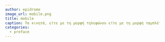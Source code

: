 ```yaml
---
author: epidrome
image_url: mobile.png
title: mobile
caption: Τα κινητά, είτε με τη μορφή τηλεφώνου είτε με τη μορφή ταμπλέτας, γίνονται οι πιο δημοφιλείς υπολογιστές στα τέλη του 2010 και προσδιορίζουν ένα καινούριο σύνολο εφαρμογών χρήστη που έχουν να κάνουν με τη θέση του χρήστη και το ψηφιακό περιεχόμενο.
categories:
  - preface
---
```

